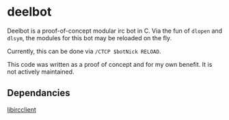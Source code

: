 # deelbot

Deelbot is a proof-of-concept modular irc bot in C. Via the fun of `dlopen` and `dlsym`, the modules for this bot may be reloaded on the fly.

Currently, this can be done via `/CTCP $botNick RELOAD`.

This code was written as a proof of concept and for my own benefit. It is not actively maintained.

## Dependancies

[libircclient](http://www.ulduzsoft.com/libircclient/)
